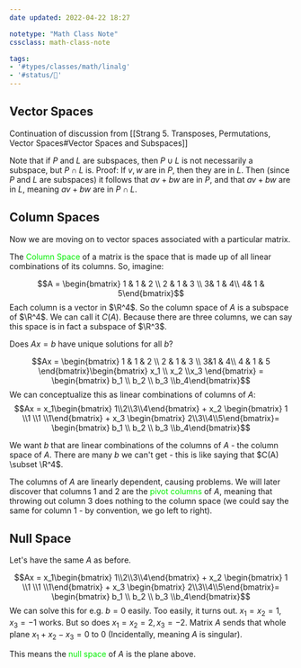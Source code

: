 ```yaml
---
date updated: 2022-04-22 18:27

notetype: "Math Class Note"
cssclass: math-class-note

tags: 
- '#types/classes/math/linalg'
- '#status/🚧'
---
```


## Vector Spaces

Continuation of discussion from [[Strang 5. Transposes, Permutations, Vector Spaces#Vector Spaces and Subspaces]]


Note that if $P$ and $L$ are subspaces, then $P \cup L$ is not necessarily a subspace, but $P \cap L$ is. Proof: If $v,w$ are in $P$, then they are in $L$. Then (since $P$ and $L$ are subspaces) it follows that $av + bw$ are in $P$, and that $av + bw$ are in $L$, meaning $av + bw$ are in $P \cap L$.

## Column Spaces

Now we are moving on to vector spaces associated with a particular matrix. 

The <font color=gree>Column Space</font> of a matrix is the space that is made up of all linear combinations of its columns. So, imagine:

$$A = \begin{bmatrix} 1 & 1 & 2 \\ 2 & 1 & 3 \\ 3& 1 & 4\\ 4& 1 & 5\end{bmatrix}$$
Each column is a vector in $\R^4$. So the column space of $A$ is a subspace of $\R^4$. We can call it $C(A)$. Because there are three columns, we can say this space is in fact a subspace of $\R^3$. 

Does $Ax = b$ have unique solutions for all $b$? 

$$Ax = \begin{bmatrix} 1 & 1 & 2 \\ 2 & 1 & 3 \\ 3&1 & 4\\ 4 & 1 & 5 \end{bmatrix}\begin{bmatrix} x_1 \\ x_2 \\x_3 \end{bmatrix} = \begin{bmatrix} b_1 \\ b_2 \\ b_3 \\b_4\end{bmatrix}$$
We can conceptualize this as linear combinations of columns of $A$: 
$$Ax = x_1\begin{bmatrix} 1\\2\\3\\4\end{bmatrix} + x_2 \begin{bmatrix} 1 \\1 \\1 \\1\end{bmatrix} + x_3 \begin{bmatrix} 2\\3\\4\\5\end{bmatrix}= \begin{bmatrix} b_1 \\ b_2 \\ b_3 \\b_4\end{bmatrix}$$

We want $b$ that are linear combinations of the columns of $A$ - the column space of $A$. There are many $b$ we can't get - this is like saying that $C(A) \subset \R^4$. 

The columns of $A$ are linearly dependent, causing problems. We will later discover that columns 1 and 2 are the <font color=gree>pivot columns</font> of $A$, meaning that throwing out column $3$ does nothing to the column space (we could say the same for column $1$ - by convention, we go left to right).


## Null Space

Let's have the same $A$ as before. 

 
$$Ax = x_1\begin{bmatrix} 1\\2\\3\\4\end{bmatrix} + x_2 \begin{bmatrix} 1 \\1 \\1 \\1\end{bmatrix} + x_3 \begin{bmatrix} 2\\3\\4\\5\end{bmatrix}= \begin{bmatrix} b_1 \\ b_2 \\ b_3 \\b_4\end{bmatrix}$$
We can solve this for e.g. $b = 0$ easily. Too easily, it turns out. $x_1 = x_2 = 1, x_3 = -1$ works. But so does $x_1 = x_2 =2, x_3 = -2$. Matrix $A$ sends that whole plane $x_1 + x_2 - x_3 = 0$ to $0$ (Incidentally, meaning $A$ is singular). 

This means the <font color=gree>null space</font> of $A$ is the plane above.  